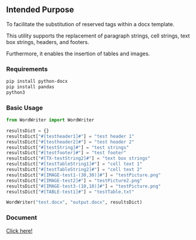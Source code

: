 ## Intended Purpose
To facilitate the substitution of reserved tags within a docx template. 

This utility supports the replacement of paragraph strings, cell strings, text box strings, headers, and footers. 

Furthermore, it enables the insertion of tables and images.


### Requirements

```bash
pip install python-docx
pip install pandas
python3
```

### Basic Usage

```python
from WordWriter import WordWriter

resultsDict = {}
resultsDict["#[testheader1]#"] = "test header 1"
resultsDict["#[testheader2]#"] = "test header 2"
resultsDict["#[testString]#"] = "test strings"
resultsDict["#[testfooter]#"] = "test footer"
resultsDict["#[TX-testString2]#"] = "text box strings"
resultsDict["#[testTableString1]#"] = "cell text 1"
resultsDict["#[testTableString2]#"] = "cell text 2"
resultsDict["#[IMAGE-test1-(30,30)]#"] = "testPicture.png"
resultsDict["#[IMAGE-test2]#"] = "testPicture2.png"
resultsDict["#[IMAGE-test3-(10,10)]#"] = "testPicture.png"
resultsDict["#[TABLE-test1]#"] = "testTable.txt"

WordWriter("test.docx", "output.docx", resultsDict)
```

### Document

[Click here!](https://pzweuj.github.io/2023/10/09/WordWriter.html)


